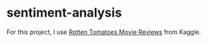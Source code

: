 # sentiment-analysis
For this project, I use [Rotten Tomatoes Movie Reviews](https://www.kaggle.com/datasets/thedevastator/movie-review-data-set-from-rotten-tomatoes) from Kaggle.
